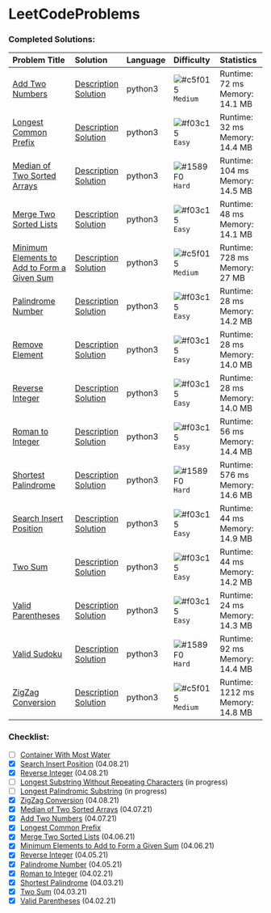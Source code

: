 # LeetCodeProblems


### Completed Solutions:

| Problem Title | Solution | Language | Difficulty | Statistics |
| :---          | :---     | :---     | :---       | :---       |
| [Add Two Numbers](https://leetcode.com/problems/add-two-numbers/) | [Description](Add-Two-Numbers/Description.md) <br> [Solution](Add-Two-Numbers/solution.py)| python3 | ![#c5f015](https://via.placeholder.com/15/FFE200/000000?text=+) `Medium` | Runtime: 72 ms <br> Memory: 14.1 MB |
| [Longest Common Prefix](https://leetcode.com/problems/longest-common-prefix/) | [Description](Longest-Common-Prefix/Description.md) <br> [Solution](Longest-Common-Prefix/solution.py)| python3 | ![#f03c15](https://via.placeholder.com/15/00FF16/000000?text=+) `Easy` | Runtime: 32 ms <br> Memory: 14.4 MB |
| [Median of Two Sorted Arrays](https://leetcode.com/problems/median-of-two-sorted-arrays/) | [Description](Median-of-Two-Sorted-Arrays/Description.md) <br> [Solution](Median-of-Two-Sorted-Arrays/solution.py)| python3 | ![#1589F0](https://via.placeholder.com/15/FF0000/000000?text=+) `Hard` | Runtime: 104 ms <br> Memory: 14.5 MB |
| [Merge Two Sorted Lists](https://leetcode.com/problems/merge-two-sorted-lists/) | [Description](Merge-Two-Sorted-Lists/Description.md) <br> [Solution](Merge-Two-Sorted-Lists/solution.py)| python3 | ![#f03c15](https://via.placeholder.com/15/00FF16/000000?text=+) `Easy` | Runtime: 48 ms <br> Memory: 14.1 MB |
| [Minimum Elements to Add to Form a Given Sum](https://leetcode.com/problems/minimum-elements-to-add-to-form-a-given-sum/) | [Description](Minimum-Elements-to-Add-to-Form-a-Given-Sum/Description.md) <br> [Solution](Minimum-Elements-to-Add-to-Form-a-Given-Sum/solution.py)| python3 | ![#c5f015](https://via.placeholder.com/15/FFE200/000000?text=+) `Medium` | Runtime: 728 ms <br> Memory: 27 MB |
| [Palindrome Number](https://leetcode.com/problems/palindrome-number/) | [Description](Palindrome-Number/Description.md) <br> [Solution](Palindrome-Number/solution.py)| python3 | ![#f03c15](https://via.placeholder.com/15/00FF16/000000?text=+) `Easy` | Runtime: 28 ms <br> Memory: 14.2 MB |
| [Remove Element](https://leetcode.com/problems/remove-element/) | [Description](Remove-Element/Description.md) <br> [Solution](Remove-Element/solution.py)| python3 | ![#f03c15](https://via.placeholder.com/15/00FF16/000000?text=+) `Easy` | Runtime: 28 ms <br> Memory: 14.0 MB |
| [Reverse Integer](https://leetcode.com/problems/reverse-integer/) | [Description](Reverse-Integer/Description.md) <br> [Solution](Reverse-Integer/solution.py)| python3 | ![#f03c15](https://via.placeholder.com/15/00FF16/000000?text=+) `Easy` | Runtime: 28 ms <br> Memory: 14.0 MB |
| [Roman to Integer](https://leetcode.com/problems/roman-to-integer/) | [Description](Roman-to-Integer/Description.md) <br> [Solution](Roman-to-Integer/solution.py)| python3 | ![#f03c15](https://via.placeholder.com/15/00FF16/000000?text=+) `Easy` | Runtime: 56 ms <br> Memory: 14.4 MB |
| [Shortest Palindrome](https://leetcode.com/problems/shortest-palindrome/) | [Description](Shortest-Palindrome/Description.md) <br> [Solution](Shortest-Palindrome/solution.py)| python3 | ![#1589F0](https://via.placeholder.com/15/FF0000/000000?text=+) `Hard` | Runtime: 576 ms <br> Memory: 14.6 MB |
| [Search Insert Position](https://leetcode.com/problems/search-insert-position/submissions/) | [Description](Search-Insert-Position/Description.md) <br> [Solution](Search-Insert-Position/solution.py)| python3 | ![#f03c15](https://via.placeholder.com/15/00FF16/000000?text=+) `Easy` | Runtime: 44 ms <br> Memory: 14.9 MB |
| [Two Sum](https://leetcode.com/problems/two-sum/) | [Description](Two-Sum/Description.md) <br> [Solution](Two-Sum/solution.py)| python3 | ![#f03c15](https://via.placeholder.com/15/00FF16/000000?text=+) `Easy` | Runtime: 44 ms <br> Memory: 14.2 MB |
| [Valid Parentheses](https://leetcode.com/problems/valid-parentheses/) | [Description](Valid-Parentheses/Description.md) <br> [Solution](Valid-Parentheses/solution.py)| python3 | ![#f03c15](https://via.placeholder.com/15/00FF16/000000?text=+) `Easy` | Runtime: 24 ms <br> Memory: 14.3 MB |
| [Valid Sudoku](https://leetcode.com/problems/valid-sudoku/) | [Description](Valid-Sudoku/Description.md) <br> [Solution](Valid-Sudoku/solution.py)| python3 | ![#1589F0](https://via.placeholder.com/15/FF0000/000000?text=+) `Hard` | Runtime: 92 ms <br> Memory: 14.4 MB |
| [ZigZag Conversion](https://leetcode.com/problems/zigZag-conversion/) | [Description](ZigZag-Conversion/Description.md) <br> [Solution](ZigZag-Conversion/solution.py)| python3 | ![#c5f015](https://via.placeholder.com/15/FFE200/000000?text=+) `Medium` | Runtime: 1212 ms <br> Memory: 14.8 MB |

### Checklist:
- [ ] [Container With Most Water](https://leetcode.com/problems/container-with-most-water/) 
- [x] [Search Insert Position](https://leetcode.com/problems/search-insert-position/submissions/) (04.08.21)
- [x] [Reverse Integer](https://leetcode.com/problems/reverse-integer/) (04.08.21)
- [ ] [Longest Substring Without Repeating Characters](https://leetcode.com/problems/longest-substring-without-repeating-characters/) (in progress)
- [ ] [Longest Palindromic Substring](https://leetcode.com/problems/longest-palindromic-substring/) (in progress)
- [x] [ZigZag Conversion](https://leetcode.com/problems/zigzag-conversion/) (04.08.21)
- [x] [Median of Two Sorted Arrays](https://leetcode.com/problems/median-of-two-sorted-arrays/) (04.07.21)
- [x] [Add Two Numbers](https://leetcode.com/problems/add-two-numbers/) (04.07.21)
- [x] [Longest Common Prefix](https://leetcode.com/problems/longest-common-prefix/)
- [x] [Merge Two Sorted Lists](https://leetcode.com/problems/merge-two-sorted-lists/) (04.06.21)
- [x] [Minimum Elements to Add to Form a Given Sum](https://leetcode.com/problems/minimum-elements-to-add-to-form-a-given-sum/) (04.06.21)
- [x] [Reverse Integer](https://leetcode.com/problems/reverse-integer/) (04.05.21)
- [x] [Palindrome Number](https://leetcode.com/problems/palindrome-number/) (04.05.21)
- [x] [Roman to Integer](https://leetcode.com/problems/roman-to-integer/) (04.02.21)
- [x] [Shortest Palindrome](https://leetcode.com/problems/shortest-palindrome/) (04.03.21)
- [x] [Two Sum](https://leetcode.com/problems/two-sum/) (04.03.21)
- [x] [Valid Parentheses](https://leetcode.com/problems/valid-parentheses/) (04.02.21)
